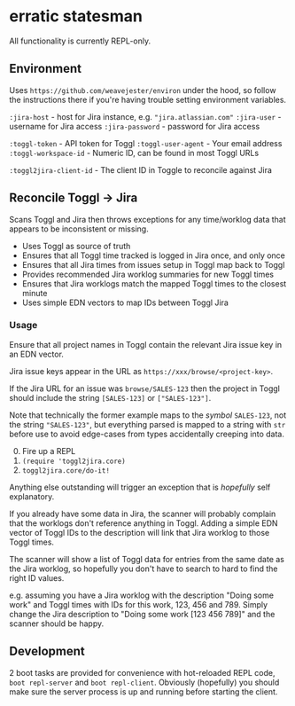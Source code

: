 # erratic statesman

All functionality is currently REPL-only.

## Environment

Uses `https://github.com/weavejester/environ` under the hood, so follow the
instructions there if you're having trouble setting environment variables.

`:jira-host` - host for Jira instance, e.g. `"jira.atlassian.com"`
`:jira-user` - username for Jira access
`:jira-password` - password for Jira access

`:toggl-token` - API token for Toggl
`:toggl-user-agent` - Your email address
`:toggl-workspace-id` - Numeric ID, can be found in most Toggl URLs

`:toggl2jira-client-id` - The client ID in Toggle to reconcile against Jira

## Reconcile Toggl -> Jira

Scans Toggl and Jira then throws exceptions for any time/worklog data that
appears to be inconsistent or missing.

- Uses Toggl as source of truth
- Ensures that all Toggl time tracked is logged in Jira once, and only once
- Ensures that all Jira times from issues setup in Toggl map back to Toggl
- Provides recommended Jira worklog summaries for new Toggl times
- Ensures that Jira worklogs match the mapped Toggl times to the closest minute
- Uses simple EDN vectors to map IDs between Toggl Jira

### Usage

Ensure that all project names in Toggl contain the relevant Jira issue key in
an EDN vector.

Jira issue keys appear in the URL as `https://xxx/browse/<project-key>`.

If the Jira URL for an issue was `browse/SALES-123` then the project in Toggl
should include the string `[SALES-123]` or `["SALES-123"]`.

Note that technically the former example maps to the _symbol_ `SALES-123`, not
the string `"SALES-123"`, but everything parsed is mapped to a string with `str`
before use to avoid edge-cases from types accidentally creeping into data.

0. Fire up a REPL
0. `(require 'toggl2jira.core)`
0. `toggl2jira.core/do-it!`

Anything else outstanding will trigger an exception that is _hopefully_ self
explanatory.

If you already have some data in Jira, the scanner will probably complain that
the worklogs don't reference anything in Toggl. Adding a simple EDN vector of
Toggl IDs to the description will link that Jira worklog to those Toggl times.

The scanner will show a list of Toggl data for entries from the same date as the
Jira worklog, so hopefully you don't have to search to hard to find the right ID
values.

e.g. assuming you have a Jira worklog with the description "Doing some work" and
Toggl times with IDs for this work, 123, 456 and 789. Simply change the Jira
description to "Doing some work [123 456 789]" and the scanner should be happy.

## Development

2 boot tasks are provided for convenience with hot-reloaded REPL code,
`boot repl-server` and `boot repl-client`. Obviously (hopefully) you should make
sure the server process is up and running before starting the client.

